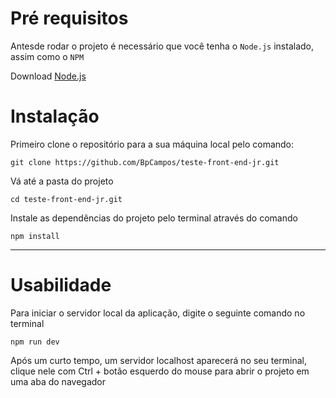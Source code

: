 # Pré requisitos

Antesde rodar o projeto é necessário que você tenha o `Node.js` instalado, assim como o `NPM`

Download [Node.js](https://nodejs.org/en)

# Instalação

Primeiro clone o repositório para a sua máquina local pelo comando:

```
git clone https://github.com/BpCampos/teste-front-end-jr.git
```

Vá até a pasta do projeto

```
cd teste-front-end-jr.git
```

Instale as dependências do projeto pelo terminal através do comando

```
npm install
```

---

# Usabilidade

Para iniciar o servidor local da aplicação, digite o seguinte comando no terminal

```
npm run dev
```

Após um curto tempo, um servidor localhost aparecerá no seu terminal, clique nele com Ctrl + botão esquerdo do mouse para abrir o projeto em uma aba do navegador
